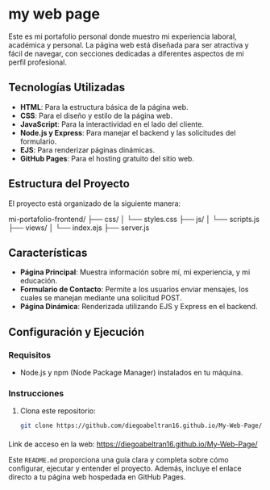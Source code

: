 # my web page

Este es mi portafolio personal donde muestro mi experiencia laboral, académica y personal. La página web está diseñada para ser atractiva y fácil de navegar, con secciones dedicadas a diferentes aspectos de mi perfil profesional.

## Tecnologías Utilizadas

- **HTML**: Para la estructura básica de la página web.
- **CSS**: Para el diseño y estilo de la página web.
- **JavaScript**: Para la interactividad en el lado del cliente.
- **Node.js y Express**: Para manejar el backend y las solicitudes del formulario.
- **EJS**: Para renderizar páginas dinámicas.
- **GitHub Pages**: Para el hosting gratuito del sitio web.

## Estructura del Proyecto

El proyecto está organizado de la siguiente manera:

mi-portafolio-frontend/
├── css/
│ └── styles.css
├── js/
│ └── scripts.js
├── views/
│ └── index.ejs
├── server.js


## Características

- **Página Principal**: Muestra información sobre mí, mi experiencia, y mi educación.
- **Formulario de Contacto**: Permite a los usuarios enviar mensajes, los cuales se manejan mediante una solicitud POST.
- **Página Dinámica**: Renderizada utilizando EJS y Express en el backend.

## Configuración y Ejecución

### Requisitos

- Node.js y npm (Node Package Manager) instalados en tu máquina.

### Instrucciones

1. Clona este repositorio:

   ```bash
   git clone https://github.com/diegoabeltran16.github.io/My-Web-Page/

####
Link de acceso en la web: https://diegoabeltran16.github.io/My-Web-Page/


Este `README.md` proporciona una guía clara y completa sobre cómo configurar, ejecutar y entender el proyecto. Además, incluye el enlace directo a tu página web hospedada en GitHub Pages.
